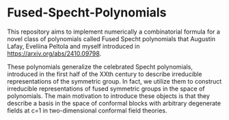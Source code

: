 # Fused-Specht-Polynomials

This repository aims to implement numerically a combinatorial formula for a novel class of polynomials called Fused Specht polynomials that Augustin Lafay, Eveliina Peltola and myself introduced in https://arxiv.org/abs/2410.09798.

These polynomials generalize the celebrated Specht polynomials, introduced in the first half of the XXth century to describe irreducible representations of the symmetric group. In fact, we utilize them to construct irreducible representations of fused symmetric groups in the space of polynomials. The main motivation to introduce these objects is that they describe a basis in the space of conformal blocks with arbitrary degenerate fields at c=1 in two-dimensional conformal field theories. 
